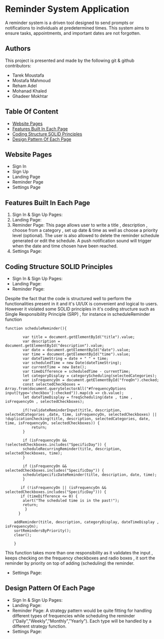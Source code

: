 # Reminder System Application

A reminder system is a driven tool designed to send prompts or notifications to individuals at predetermined times. This system aims to ensure tasks, appointments, and important dates are not forgotten.

## Authors

This project is presented and made by the following git & github contributors:

* Tarek Moustafa
* Mostafa Mahmoud
* Reham Adel
* Mohanad Khaled
* Ghadeer Mokhtar

## Table Of Content

- [Website Pages](#website-pages)
- [Features Built In Each Page](#features-built-in-each-page)
- [Coding Structure SOLID Principles](#coding-structure-solid-principles)
- [Design Pattern Of Each Page](#design-pattern-of-each-page)

## Website Pages

* Sign In
* Sign Up
* Landing Page
* Reminder Page
* Settings Page

## Features Built In Each Page

1. Sign In & Sign Up Pages:
2. Landing Page:
3. Reminder Page: This page allows user to write a title , description , choose from a category , set up date & time as well as choose a priority level (optional). The user is also allowed to delete the reminder schedule generated or edit the schedule. A push notification sound will trigger when the date and time chosen have been reached.
4. Settings Page:

## Coding Structure SOLID Principles

* Sign In & Sign Up Pages:
* Landing Page:
* Reminder Page:

Despite the fact that the code is structured well to perform the functionalities present in it and it's UI/UX is convenient and logical to users. However it violated some SOLID principles in it's coding structure such as Single Responsibility Principle (SRP) , for instance in scheduleReminder function

```
function scheduleReminder(){
        
        var title = document.getElementById("title").value;
        var description = document.getElementById("description").value;
        var date = document.getElementById("date").value;
        var time = document.getElementById("time").value;
        var dateTimeString = date + " " + time;
        var scheduledTime = new Date(dateTimeString);
        var currentTime = new Date();
        var timeDifference = scheduledTime - currentTime;
        let categoryDisplay = categoryScheduling(selectedCategories);
        var isFrequencyOn = document.getElementById("freqOn").checked;
        const selectedCheckboxes = Array.from(document.querySelectorAll("#frequencyOptions input[type='checkbox']:checked")).map(cb => cb.value);
        let dateTimeDisplay = freqScheduling(date , time , isFrequencyOn , selectedCheckboxes);

        if(!validateReminderInput(title, description, selectedCategories ,date, time, isFrequencyOn, selectedCheckboxes) || !duplicationChecking(title, description, selectedCategories, date, time, isFrequencyOn, selectedCheckboxes)) {
            return;
        }

        if (isFrequencyOn && !selectedCheckboxes.includes("SpecificDay")) {
        scheduleRecurringReminder(title, description, selectedCheckboxes, time);
        }

        if (isFrequencyOn && selectedCheckboxes.includes("SpecificDay")) {
        scheduleSpecificDateReminder(title, description, date, time);
        }

       if (!isFrequencyOn || (isFrequencyOn && selectedCheckboxes.includes("SpecificDay"))) {
       if (timeDifference <= 0) {
        alert("The scheduled time is in the past!");
        return;
         }
      }

    addReminder(title, description, categoryDisplay, dateTimeDisplay , isFrequencyOn);
    sortRemindersByPriority();
    clear();
        
    }
```
This function takes more than one responsibility as it validates the input , keeps checking on the frequency checkboxes and radio boxes , it sort the reminder by priority on top of adding (scheduling) the reminder.
* Settings Page:

## Design Pattern Of Each Page

* Sign In & Sign Up Pages:
* Landing Page:
* Reminder Page: A strategy pattern would be quite fitting for handling different types of frequencies while scheduling the reminder ("Daily","Weekly","Monthly","Yearly"). Each type will be handled by a different strategy function.
* Settings Page:
